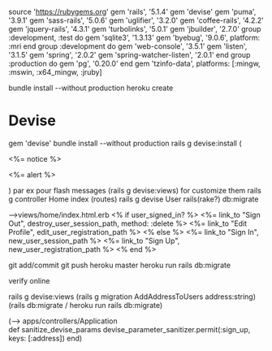 source 'https://rubygems.org'
gem 'rails', '5.1.4'
gem 'devise'
gem 'puma',         '3.9.1'
gem 'sass-rails',   '5.0.6'
gem 'uglifier',     '3.2.0'
gem 'coffee-rails', '4.2.2'
gem 'jquery-rails', '4.3.1'
gem 'turbolinks',   '5.0.1'
gem 'jbuilder',     '2.7.0'
group :development, :test do
  gem 'sqlite3', '1.3.13'
  gem 'byebug',  '9.0.6', platform: :mri
end
group :development do
  gem 'web-console',           '3.5.1'
  gem 'listen',                '3.1.5'
  gem 'spring',                '2.0.2'
  gem 'spring-watcher-listen', '2.0.1'
end
group :production do
  gem 'pg', '0.20.0'
end
gem 'tzinfo-data', platforms: [:mingw, :mswin, :x64_mingw, :jruby]


bundle install --without production
heroku create

<h1>Devise</h1>
gem 'devise'
bundle install --without production
rails g devise:install
(<p class="notice"><%= notice %></p>
<p class="alert"><%= alert %></p>) par ex pour flash messages
(rails g devise:views) for customize them
rails g controller Home index (routes)
rails g devise User
rails(rake?) db:migrate

-->views/home/index.html.erb
<% if user_signed_in? %>
<%= link_to "Sign Out", destroy_user_session_path, method: :delete %>
<%= link_to "Edit Profile", edit_user_registration_path %>
<% else %>
<%= link_to "Sign In", new_user_session_path %>
<%= link_to "Sign Up", new_user_registration_path %>
<% end %>

git add/commit
git push heroku master
heroku run rails db:migrate

verify online

rails g devise:views
(rails g migration AddAddressToUsers address:string) (rails db:migrate / heroku run rails db:migrate)

(--> apps/controllers/Application  
  def sanitize_devise_params
    devise_parameter_sanitizer.permit(:sign_up, keys: [:address])
  end)
